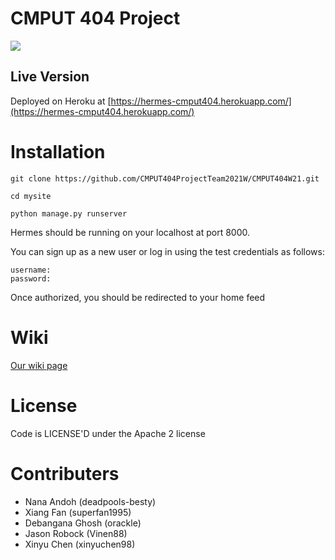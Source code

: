 # CMPUT 404 Project

![](https://i.ibb.co/6XrGCHN/Group-2.png)

## Live Version

Deployed on Heroku at [https://hermes-cmput404.herokuapp.com/](https://hermes-cmput404.herokuapp.com/)

# Installation

```git clone https://github.com/CMPUT404ProjectTeam2021W/CMPUT404W21.git```

```cd mysite```

```python manage.py runserver```



Hermes should be running on your localhost at port 8000.

You can sign up as a new user or log in using the test credentials as follows: 

``` 
username: 
password: 
```
Once authorized, you should be redirected to your home feed

# Wiki

[Our wiki page](https://github.com/CMPUT404ProjectTeam2021W/CMPUT404W21/wiki)

# License

Code is LICENSE'D under the Apache 2 license

# Contributers

- Nana Andoh (deadpools-besty)
-  Xiang Fan (superfan1995)
-  Debangana Ghosh (orackle)
-  Jason Robock (Vinen88)
-  Xinyu Chen (xinyuchen98)
